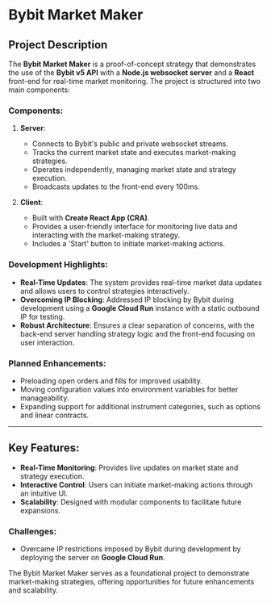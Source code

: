# Bybit Market Maker

## Project Description
The **Bybit Market Maker** is a proof-of-concept strategy that demonstrates the use of the **Bybit v5 API** with a **Node.js websocket server** and a **React** front-end for real-time market monitoring. The project is structured into two main components:

### Components:
1. **Server**:
   - Connects to Bybit's public and private websocket streams.
   - Tracks the current market state and executes market-making strategies.
   - Operates independently, managing market state and strategy execution.
   - Broadcasts updates to the front-end every 100ms.

2. **Client**:
   - Built with **Create React App (CRA)**.
   - Provides a user-friendly interface for monitoring live data and interacting with the market-making strategy.
   - Includes a 'Start' button to initiate market-making actions.

### Development Highlights:
- **Real-Time Updates**: The system provides real-time market data updates and allows users to control strategies interactively.
- **Overcoming IP Blocking**: Addressed IP blocking by Bybit during development using a **Google Cloud Run** instance with a static outbound IP for testing.
- **Robust Architecture**: Ensures a clear separation of concerns, with the back-end server handling strategy logic and the front-end focusing on user interaction.

### Planned Enhancements:
- Preloading open orders and fills for improved usability.
- Moving configuration values into environment variables for better manageability.
- Expanding support for additional instrument categories, such as options and linear contracts.

---

## Key Features:
- **Real-Time Monitoring**: Provides live updates on market state and strategy execution.
- **Interactive Control**: Users can initiate market-making actions through an intuitive UI.
- **Scalability**: Designed with modular components to facilitate future expansions.

### Challenges:
- Overcame IP restrictions imposed by Bybit during development by deploying the server on **Google Cloud Run**.

The Bybit Market Maker serves as a foundational project to demonstrate market-making strategies, offering opportunities for future enhancements and scalability.
